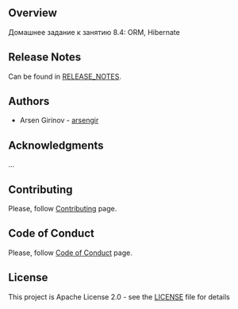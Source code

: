 ## Overview
Домашнее задание к занятию 8.4: ORM, Hibernate

## Release Notes
Can be found in [RELEASE_NOTES](RELEASE_NOTES.md).

## Authors
* Arsen Girinov - [arsengir](https://github.com/arsengir)

## Acknowledgments
...

## Contributing
Please, follow [Contributing](CONTRIBUTING.md) page.

## Code of Conduct
Please, follow [Code of Conduct](CODE_OF_CONDUCT.md) page.

## License
This project is Apache License 2.0 - see the [LICENSE](LICENSE) file for details
